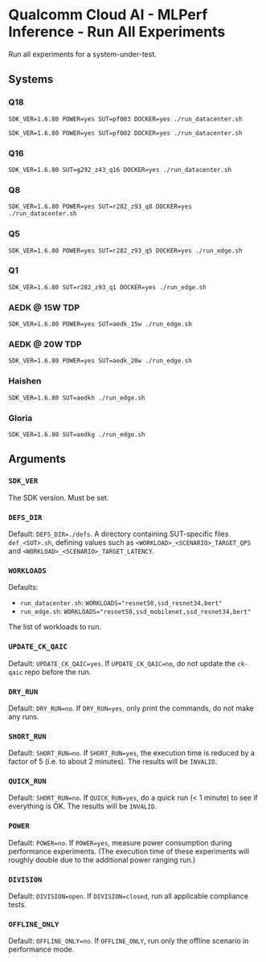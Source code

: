 # Qualcomm Cloud AI - MLPerf Inference - Run All Experiments

Run all experiments for a system-under-test.

## Systems

### Q18
```
SDK_VER=1.6.80 POWER=yes SUT=pf003 DOCKER=yes ./run_datacenter.sh
```
```
SDK_VER=1.6.80 POWER=yes SUT=pf002 DOCKER=yes ./run_datacenter.sh
```

### Q16
```
SDK_VER=1.6.80 SUT=g292_z43_q16 DOCKER=yes ./run_datacenter.sh
```

### Q8
```
SDK_VER=1.6.80 POWER=yes SUT=r282_z93_q8 DOCKER=yes ./run_datacenter.sh
```

### Q5
```
SDK_VER=1.6.80 POWER=yes SUT=r282_z93_q5 DOCKER=yes ./run_edge.sh
```

### Q1
```
SDK_VER=1.6.80 SUT=r282_z93_q1 DOCKER=yes ./run_edge.sh
```

### AEDK @ 15W TDP
```
SDK_VER=1.6.80 POWER=yes SUT=aedk_15w ./run_edge.sh
```

### AEDK @ 20W TDP
```
SDK_VER=1.6.80 POWER=yes SUT=aedk_20w ./run_edge.sh
```

### Haishen
```
SDK_VER=1.6.80 SUT=aedkh ./run_edge.sh
```

### Gloria
```
SDK_VER=1.6.80 SUT=aedkg ./run_edge.sh
```

## Arguments

### `SDK_VER`

The SDK version. Must be set.

### `DEFS_DIR`

Default: `DEFS_DIR=./defs`. A directory containing SUT-specific files `def_<SUT>.sh`, defining values such as `<WORKLOAD>_<SCENARIO>_TARGET_QPS` and  `<WORKLOAD>_<SCENARIO>_TARGET_LATENCY`.

### `WORKLOADS`

Defaults: 
- `run_datacenter.sh`: `WORKLOADS="resnet50,ssd_resnet34,bert"`
- `run_edge.sh`: `WORKLOADS="resnet50,ssd_mobilenet,ssd_resnet34,bert"`

The list of workloads to run.

### `UPDATE_CK_QAIC`

Default: `UPDATE_CK_QAIC=yes`. If `UPDATE_CK_QAIC=no`, do not update the `ck-qaic` repo before the run.

### `DRY_RUN`

Default: `DRY_RUN=no`. If `DRY_RUN=yes`, only print the commands, do not make any runs.

### `SHORT_RUN`

Default: `SHORT_RUN=no`. If `SHORT_RUN=yes`, the execution time is reduced by a factor of 5 (i.e. to about 2 minutes). The results will be `INVALID`.

### `QUICK_RUN`

Default: `SHORT_RUN=no`. If `QUICK_RUN=yes`, do a quick run (< 1 minute) to see if everything is OK. The results will be `INVALID`.

### `POWER`

Default: `POWER=no`. If `POWER=yes`, measure power consumption during performance experiments. (The execution time of these experiments will roughly double due to the additional power ranging run.)

### `DIVISION`

Default: `DIVISION=open`. If `DIVISION=closed`, run all applicable compliance tests.

### `OFFLINE_ONLY`

Default: `OFFLINE_ONLY=no`. If `OFFLINE_ONLY`, run only the offline scenario in performance mode.
